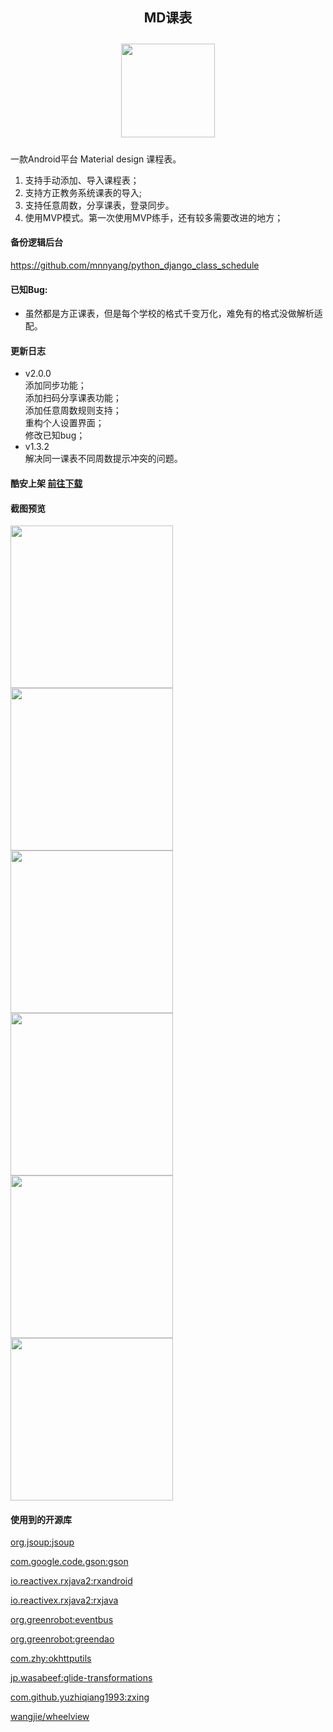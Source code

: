 <div align=center><h2 style="width:100%;text-align:center">MD课表</h2></div>

<div align=center><img style="display:black;margin:10px auto;" src="https://github.com/mnnyang/GzuClassSchedule/blob/master/img/ic_launcher-web.png" width="150" height="auto"/></div>

  
    
一款Android平台 Material design 课程表。

<!--more-->

1. 支持手动添加、导入课程表；
2. 支持方正教务系统课表的导入;
3. 支持任意周数，分享课表，登录同步。
4. 使用MVP模式。第一次使用MVP练手，还有较多需要改进的地方；

#### 备份逻辑后台
https://github.com/mnnyang/python_django_class_schedule

#### 已知Bug: 
- 虽然都是方正课表，但是每个学校的格式千变万化，难免有的格式没做解析适配。

#### 更新日志
- v2.0.0  
    添加同步功能；  
    添加扫码分享课表功能；  
    添加任意周数规则支持；  
    重构个人设置界面；  
    修改已知bug；  
- v1.3.2  
    解决同一课表不同周数提示冲突的问题。  

#### **酷安上架 [前往下载](https://www.coolapk.com/apk/com.mnnyang.gzuclassschedule)**

#### 截图预览

<img src="https://github.com/mnnyang/GzuClassSchedule/blob/master/img/show1.png" width="260" height="auto"><img src="https://github.com/mnnyang/GzuClassSchedule/blob/master/img/show2.png" width="260" height="auto">
<img src="https://github.com/mnnyang/GzuClassSchedule/blob/master/img/show3.png" width="260" height="auto"><img src="https://github.com/mnnyang/GzuClassSchedule/blob/master/img/show4.png" width="260" height="auto">
<img src="https://github.com/mnnyang/GzuClassSchedule/blob/master/img/show8.png" width="260" height="auto"><img src="https://github.com/mnnyang/GzuClassSchedule/blob/master/img/show9.png" width="260" height="auto">

#### 使用到的开源库

[org.jsoup:jsoup](https://jsoup.org/download)

[com.google.code.gson:gson](https://github.com/google/gson)

[io.reactivex.rxjava2:rxandroid](https://github.com/ReactiveX/RxAndroid)

[io.reactivex.rxjava2:rxjava](https://github.com/ReactiveX/RxJava)

[org.greenrobot:eventbus](https://github.com/greenrobot/EventBus)

[org.greenrobot:greendao](https://github.com/greenrobot/greenDAO)

[com.zhy:okhttputils](https://github.com/hongyangAndroid/okhttputils)

[jp.wasabeef:glide-transformations](https://github.com/wasabeef/glide-transformations)

[com.github.yuzhiqiang1993:zxing](https://github.com/yuzhiqiang1993/zxing)

[wangjie/wheelview](https://github.com/wangjiegulu/WheelView)


